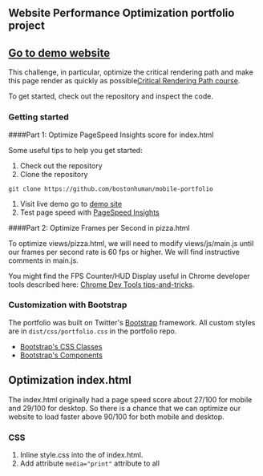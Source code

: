 ## Website Performance Optimization portfolio project

## [Go to demo website](http://bostonhuman.github.io/mobile-portfolio)

This challenge, in particular, optimize the critical rendering path and make this page render as quickly as possible[Critical Rendering Path course](https://www.udacity.com/course/ud884).

To get started, check out the repository and inspect the code.

### Getting started

####Part 1: Optimize PageSpeed Insights score for index.html

Some useful tips to help you get started:

1. Check out the repository
2. Clone the repository 

  ```
  git clone https://github.com/bostonhuman/mobile-portfolio
  
  ```

1. Visit live demo go to [demo site](http://bostonhuman.github.io/mobile-portfolio)
2. Test page speed with [PageSpeed Insights](https://developers.google.com/speed/pagespeed/insights/)

####Part 2: Optimize Frames per Second in pizza.html

To optimize views/pizza.html, we will need to modify views/js/main.js until our frames per second rate is 60 fps or higher. We will find instructive comments in main.js. 

You might find the FPS Counter/HUD Display useful in Chrome developer tools described here: [Chrome Dev Tools tips-and-tricks](https://developer.chrome.com/devtools/docs/tips-and-tricks).

### Customization with Bootstrap
The portfolio was built on Twitter's <a href="http://getbootstrap.com/">Bootstrap</a> framework. All custom styles are in `dist/css/portfolio.css` in the portfolio repo.

* <a href="http://getbootstrap.com/css/">Bootstrap's CSS Classes</a>
* <a href="http://getbootstrap.com/components/">Bootstrap's Components</a>

## Optimization index.html

The index.html originally had a page speed score about 27/100 for mobile
and 29/100 for desktop. So there is a chance that we can optimize our 
website to load faster above 90/100 for both mobile and desktop.

### CSS

1. Inline style.css into the <head> of index.html.
2. Add attribute ```media="print"``` attribute to all <script> tags so the browser understands when to use print.css.

### JavaScript

1. We added the ```async``` attribute to all <script>tags. So this technique tells the browser that it does not have to block DOM construction. And it doesn't block on CSSOM, so the script can't block the critical rendering path.

### The build tool Grunt

1. Minify and compress: HTML, CSS and JS.
2. Minify and compress: all images.


### Optimization Tips and Tricks
* [Optimizing Performance](https://developers.google.com/web/fundamentals/performance/ "web performance")
* [Analyzing the Critical Rendering Path](https://developers.google.com/web/fundamentals/performance/critical-rendering-path/analyzing-crp.html "analyzing crp")
* [Optimizing the Critical Rendering Path](https://developers.google.com/web/fundamentals/performance/critical-rendering-path/optimizing-critical-rendering-path.html "optimize the crp!")
* [Avoiding Rendering Blocking CSS](https://developers.google.com/web/fundamentals/performance/critical-rendering-path/render-blocking-css.html "render blocking css")
* [Optimizing JavaScript](https://developers.google.com/web/fundamentals/performance/critical-rendering-path/adding-interactivity-with-javascript.html "javascript")
* [Measuring with Navigation Timing](https://developers.google.com/web/fundamentals/performance/critical-rendering-path/measure-crp.html "nav timing api"). 
















